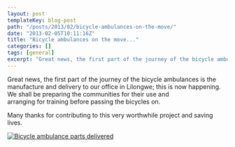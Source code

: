 ```yaml
---
layout: post
templateKey: blog-post
path: "/posts/2013/02/bicycle-ambulances-on-the-move/"
date: "2013-02-05T10:11:16Z"
title: "Bicycle ambulances on the move..."
categories: []
tags: [general]
excerpt: "Great news, the first part of the journey of the bicycle ambulances is the manufacture and delivery..."
---
```


Great news, the first part of the journey of the bicycle ambulances is the manufacture and delivery to our office in Lilongwe; this is now happening.  We shall be preparing the communities for their use and arranging for training before passing the bicycles on.

Many thanks for contributing to this very worthwhile project and saving lives.

[![Bicycle ambulance parts delivered](https://www.africanvision.org.uk/africa-vision-news/wp-content/uploads/2013/02/CIMG2918sml_bicyleamb2.jpg)](https://www.africanvision.org.uk/africa-vision-news/wp-content/uploads/2013/02/CIMG2918sml_bicyleamb2.jpg)